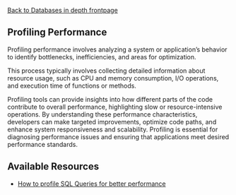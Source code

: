 [Back to Databases in depth frontpage](11-databases-in-depth.md)

## Profiling Performance

Profiling performance involves analyzing a system or application’s behavior to identify bottlenecks, inefficiencies, and areas for optimization.

This process typically involves collecting detailed information about resource usage, such as CPU and memory consumption, I/O operations, and execution time of functions or methods.

Profiling tools can provide insights into how different parts of the code contribute to overall performance, highlighting slow or resource-intensive operations. By understanding these performance characteristics, developers can make targeted improvements, optimize code paths, and enhance system responsiveness and scalability. Profiling is essential for diagnosing performance issues and ensuring that applications meet desired performance standards.

## Available Resources

- [How to profile SQL Queries for better performance](https://servebolt.com/articles/profiling-sql-queries/)